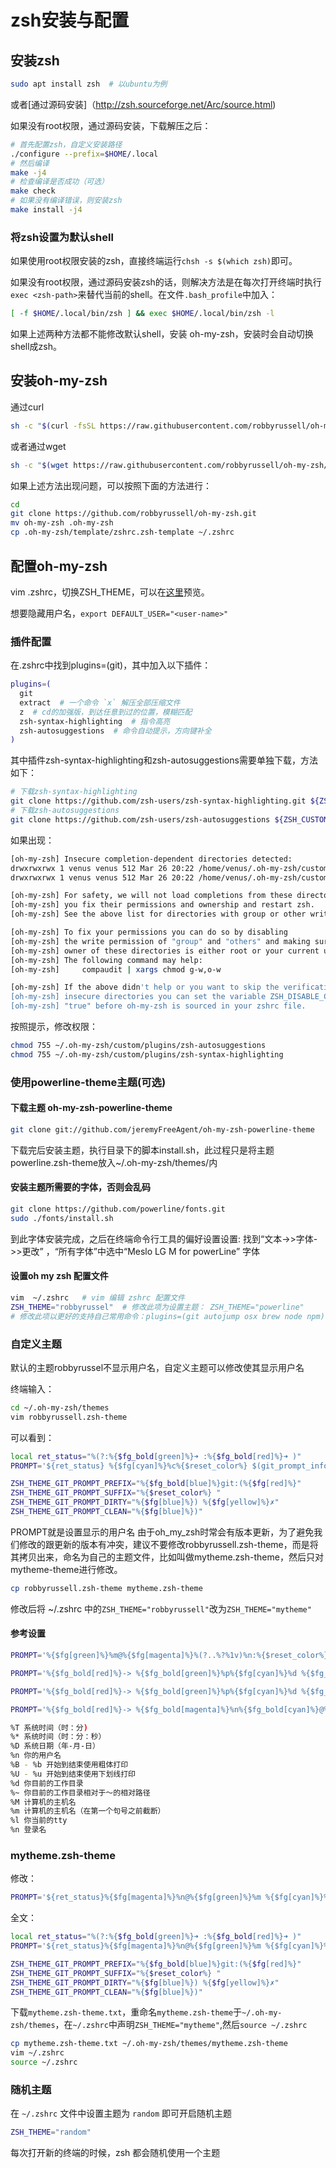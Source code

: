 # zsh安装与配置

## 安装zsh

```bash
sudo apt install zsh  # 以ubuntu为例
```

或者[通过源码安装]（http://zsh.sourceforge.net/Arc/source.html)

如果没有root权限，通过源码安装，下载解压之后：

```bash
# 首先配置zsh，自定义安装路径
./configure --prefix=$HOME/.local
# 然后编译
make -j4
# 检查编译是否成功（可选）
make check
# 如果没有编译错误，则安装zsh
make install -j4
```

### 将zsh设置为默认shell

如果使用root权限安装的zsh，直接终端运行```chsh -s $(which zsh)```即可。

如果没有root权限，通过源码安装zsh的话，则解决方法是在每次打开终端时执行```exec <zsh-path>```来替代当前的shell。在文件```.bash_profile```中加入：

```bash
[ -f $HOME/.local/bin/zsh ] && exec $HOME/.local/bin/zsh -l
```

如果上述两种方法都不能修改默认shell，安装 oh-my-zsh，安装时会自动切换shell成zsh。

## 安装oh-my-zsh

通过curl

```bash
sh -c "$(curl -fsSL https://raw.githubusercontent.com/robbyrussell/oh-my-zsh/master/tools/install.sh)"
```

或者通过wget

```bash
sh -c "$(wget https://raw.githubusercontent.com/robbyrussell/oh-my-zsh/master/tools/install.sh -O -)"
```

如果上述方法出现问题，可以按照下面的方法进行：

```bash
cd
git clone https://github.com/robbyrussell/oh-my-zsh.git
mv oh-my-zsh .oh-my-zsh
cp .oh-my-zsh/template/zshrc.zsh-template ~/.zshrc
```

## 配置oh-my-zsh

vim .zshrc，切换ZSH_THEME，可以在[这里](<https://github.com/robbyrussell/oh-my-zsh/wiki/Themes>)预览。

想要隐藏用户名，```export DEFAULT_USER="<user-name>"```

### 插件配置

在.zshrc中找到plugins=(git)，其中加入以下插件：

```bash
plugins=(
  git
  extract  # 一个命令 `x` 解压全部压缩文件
  z  # cd的加强版，到达任意到过的位置，模糊匹配
  zsh-syntax-highlighting  # 指令高亮
  zsh-autosuggestions  # 命令自动提示，方向键补全
)
```

其中插件zsh-syntax-highlighting和zsh-autosuggestions需要单独下载，方法如下：

```bash
# 下载zsh-syntax-highlighting
git clone https://github.com/zsh-users/zsh-syntax-highlighting.git ${ZSH_CUSTOM:-~/.oh-my-zsh/custom}/plugins/zsh-syntax-highlighting
# 下载zsh-autosuggestions
git clone https://github.com/zsh-users/zsh-autosuggestions ${ZSH_CUSTOM:-~/.oh-my-zsh/custom}/plugins/zsh-autosuggestions
```

如果出现：

```bash
[oh-my-zsh] Insecure completion-dependent directories detected:
drwxrwxrwx 1 venus venus 512 Mar 26 20:22 /home/venus/.oh-my-zsh/custom/plugins/zsh-autosuggestions
drwxrwxrwx 1 venus venus 512 Mar 26 20:22 /home/venus/.oh-my-zsh/custom/plugins/zsh-syntax-highlighting

[oh-my-zsh] For safety, we will not load completions from these directories until
[oh-my-zsh] you fix their permissions and ownership and restart zsh.
[oh-my-zsh] See the above list for directories with group or other writability.

[oh-my-zsh] To fix your permissions you can do so by disabling
[oh-my-zsh] the write permission of "group" and "others" and making sure that the
[oh-my-zsh] owner of these directories is either root or your current user.
[oh-my-zsh] The following command may help:
[oh-my-zsh]     compaudit | xargs chmod g-w,o-w

[oh-my-zsh] If the above didn't help or you want to skip the verification of
[oh-my-zsh] insecure directories you can set the variable ZSH_DISABLE_COMPFIX to
[oh-my-zsh] "true" before oh-my-zsh is sourced in your zshrc file.
```

按照提示，修改权限：

```bash
chmod 755 ~/.oh-my-zsh/custom/plugins/zsh-autosuggestions
chmod 755 ~/.oh-my-zsh/custom/plugins/zsh-syntax-highlighting
```

### 使用powerline-theme主题(可选)

#### 下载主题 oh-my-zsh-powerline-theme

```bash
git clone git://github.com/jeremyFreeAgent/oh-my-zsh-powerline-theme 
```

下载完后安装主题，执行目录下的脚本install.sh，此过程只是将主题powerline.zsh-theme放入~/.oh-my-zsh/themes/内

#### 安装主题所需要的字体，否则会乱码

```bash
git clone https://github.com/powerline/fonts.git
sudo ./fonts/install.sh
```

到此字体安装完成，之后在终端命令行工具的偏好设置设置:
找到“文本->>字体->>更改” ，“所有字体”中选中“Meslo LG M for powerLine” 字体

#### 设置oh my zsh 配置文件

```bash
vim  ~/.zshrc   # vim 编辑 zshrc 配置文件
ZSH_THEME="robbyrussel"  # 修改此项为设置主题： ZSH_THEME="powerline"
# 修改此项以更好的支持自己常用命令：plugins=(git autojump osx brew node npm)
```

### 自定义主题

默认的主题robbyrussel不显示用户名，自定义主题可以修改使其显示用户名

终端输入：

```bash
cd ~/.oh-my-zsh/themes
vim robbyrussell.zsh-theme
```

可以看到：

```bash
local ret_status="%(?:%{$fg_bold[green]%}➜ :%{$fg_bold[red]%}➜ )"
PROMPT='${ret_status} %{$fg[cyan]%}%c%{$reset_color%} $(git_prompt_info)'

ZSH_THEME_GIT_PROMPT_PREFIX="%{$fg_bold[blue]%}git:(%{$fg[red]%}"
ZSH_THEME_GIT_PROMPT_SUFFIX="%{$reset_color%} "
ZSH_THEME_GIT_PROMPT_DIRTY="%{$fg[blue]%}) %{$fg[yellow]%}✗"
ZSH_THEME_GIT_PROMPT_CLEAN="%{$fg[blue]%})"
```

PROMPT就是设置显示的用户名
由于oh_my_zsh时常会有版本更新，为了避免我们修改的跟更新的版本有冲突，建议不要修改robbyrussell.zsh-theme，而是将其拷贝出来，命名为自己的主题文件，比如叫做mytheme.zsh-theme，然后只对mytheme-theme进行修改。

```bash
cp robbyrussell.zsh-theme mytheme.zsh-theme
```

修改后将 ~/.zshrc 中的```ZSH_THEME="robbyrussell"```改为```ZSH_THEME="mytheme"```

#### 参考设置

```bash
PROMPT='%{$fg[green]%}%m@%{$fg[magenta]%}%(?..%?%1v)%n:%{$reset_color%}%{$fg[cyan]%}%~#'
```

```bash
PROMPT='%{$fg_bold[red]%}-> %{$fg_bold[green]%}%p%{$fg[cyan]%}%d %{$fg_bold[blue]%}$(git_prompt_info)%{$fg_bold[blue]%}% %{$reset_color%}~#:'
```

```bash
PROMPT='%{$fg_bold[red]%}-> %{$fg_bold[green]%}%p%{$fg[cyan]%}%d %{$fg_bold[blue]%}$(git_prompt_info)%{$fg_bold[blue]%}% %{$fg[magenta]%}%(?..%?%1v)%{$reset_color%}~#: '
```

```bash
PROMPT='%{$fg_bold[red]%}-> %{$fg_bold[magenta]%}%n%{$fg_bold[cyan]%}@%{$fg[green]%}%m %{$fg_bold[green]%}%p%{$fg[cyan]%}%~ %{$fg_bold[blue]%}$(git_prompt_info)%{$fg_bold[blue]%}% %{$fg[magenta]%}%(?..%?%1v)%{$fg_bold[blue]%}? %{$fg[yellow]%}# '
```

```bash
%T 系统时间（时：分)
%* 系统时间（时：分：秒）
%D 系统日期（年-月-日）
%n 你的用户名
%B - %b 开始到结束使用粗体打印
%U - %u 开始到结束使用下划线打印
%d 你目前的工作目录
%~ 你目前的工作目录相对于～的相对路径
%M 计算机的主机名
%m 计算机的主机名（在第一个句号之前截断）
%l 你当前的tty
%n 登录名
```

### mytheme.zsh-theme

修改：

```bash
PROMPT='${ret_status}%{$fg[magenta]%}%n@%{$fg[green]%}%m %{$fg[cyan]%}%c%{$reset_color%} $(git_prompt_info)'
```

全文：

```bash
local ret_status="%(?:%{$fg_bold[green]%}➜ :%{$fg_bold[red]%}➜ )"
PROMPT='${ret_status}%{$fg[magenta]%}%n@%{$fg[green]%}%m %{$fg[cyan]%}%c%{$reset_color%} $(git_prompt_info)'

ZSH_THEME_GIT_PROMPT_PREFIX="%{$fg_bold[blue]%}git:(%{$fg[red]%}"
ZSH_THEME_GIT_PROMPT_SUFFIX="%{$reset_color%} "
ZSH_THEME_GIT_PROMPT_DIRTY="%{$fg[blue]%}) %{$fg[yellow]%}✗"
ZSH_THEME_GIT_PROMPT_CLEAN="%{$fg[blue]%})"
```

下载```mytheme.zsh-theme.txt```，重命名```mytheme.zsh-theme```于```~/.oh-my-zsh/themes```，在```~/.zshrc```中声明```ZSH_THEME="mytheme"```,然后```source ~/.zshrc```

```bash
cp mytheme.zsh-theme.txt ~/.oh-my-zsh/themes/mytheme.zsh-theme
vim ~/.zshrc
source ~/.zshrc
```

### 随机主题

在 ```~/.zshrc``` 文件中设置主题为 ```random``` 即可开启随机主题

```bash
ZSH_THEME="random"
```

每次打开新的终端的时候，zsh 都会随机使用一个主题
